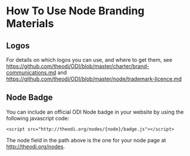 # How To Use Node Branding Materials

## Logos

For details on which logos you can use, and where to get them, see 
https://github.com/theodi/ODI/blob/master/charter/brand-communications.md and 
https://github.com/theodi/ODI/blob/master/node/trademark-licence.md

## Node Badge

You can include an official ODI Node badge in your website by using the following javascript code:

```
<script src="http://theodi.org/nodes/{node}/badge.js"></script>
```

The node field in the path above is the one for your node page at http://theodi.org/nodes.
